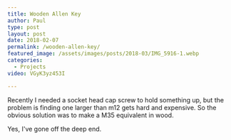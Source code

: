 ```yaml
---
title: Wooden Allen Key
author: Paul
type: post
layout: post
date: 2018-02-07
permalink: /wooden-allen-key/
featured_image: /assets/images/posts/2018-03/IMG_5916-1.webp
categories:
  - Projects
video: VGyK3yz453I

---
```

Recently I needed a socket head cap screw to hold something up, but the problem is finding one larger than m12 gets hard and expensive. So the obvious solution was to make a M35 equivalent in wood.

Yes, I've gone off the deep end.